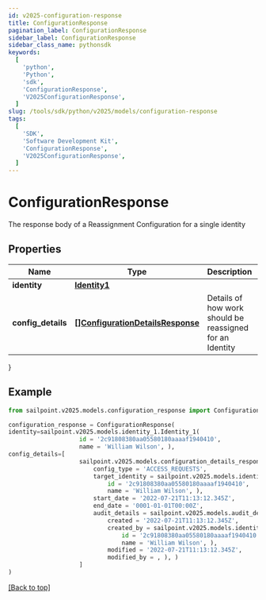 ```yaml
---
id: v2025-configuration-response
title: ConfigurationResponse
pagination_label: ConfigurationResponse
sidebar_label: ConfigurationResponse
sidebar_class_name: pythonsdk
keywords:
  [
    'python',
    'Python',
    'sdk',
    'ConfigurationResponse',
    'V2025ConfigurationResponse',
  ]
slug: /tools/sdk/python/v2025/models/configuration-response
tags:
  [
    'SDK',
    'Software Development Kit',
    'ConfigurationResponse',
    'V2025ConfigurationResponse',
  ]
---
```


# ConfigurationResponse

The response body of a Reassignment Configuration for a single identity

## Properties

| Name | Type | Description | Notes |
| --- | --- | --- | --- |
| **identity** | [**Identity1**](identity1) |  | [optional] |
| **config_details** | [**[]ConfigurationDetailsResponse**](configuration-details-response) | Details of how work should be reassigned for an Identity | [optional] |

}

## Example

```python
from sailpoint.v2025.models.configuration_response import ConfigurationResponse

configuration_response = ConfigurationResponse(
identity=sailpoint.v2025.models.identity_1.Identity_1(
                    id = '2c91808380aa05580180aaaaf1940410',
                    name = 'William Wilson', ),
config_details=[
                    sailpoint.v2025.models.configuration_details_response.ConfigurationDetailsResponse(
                        config_type = 'ACCESS_REQUESTS',
                        target_identity = sailpoint.v2025.models.identity_1.Identity_1(
                            id = '2c91808380aa05580180aaaaf1940410',
                            name = 'William Wilson', ),
                        start_date = '2022-07-21T11:13:12.345Z',
                        end_date = '0001-01-01T00:00Z',
                        audit_details = sailpoint.v2025.models.audit_details.AuditDetails(
                            created = '2022-07-21T11:13:12.345Z',
                            created_by = sailpoint.v2025.models.identity_1.Identity_1(
                                id = '2c91808380aa05580180aaaaf1940410',
                                name = 'William Wilson', ),
                            modified = '2022-07-21T11:13:12.345Z',
                            modified_by = , ), )
                    ]
)

```

[[Back to top]](#)
